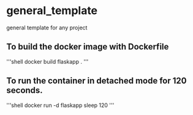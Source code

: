 # general_template
general template for any project


## To build the docker image with Dockerfile
'''shell
docker build flaskapp .
'''

## To run the container in detached mode for 120 seconds.
'''shell
docker run -d flaskapp sleep 120 
'''
